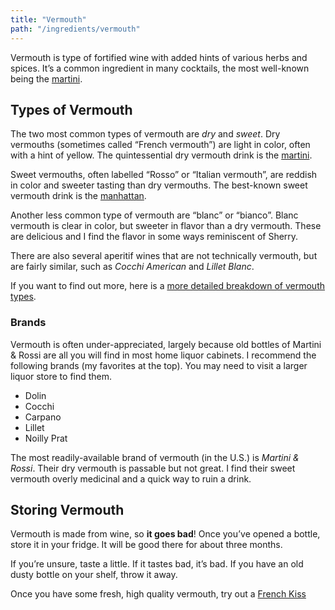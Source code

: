 ```yaml
---
title: "Vermouth"
path: "/ingredients/vermouth"
---
```


Vermouth is type of fortified wine with added hints of various herbs and spices. It’s a common ingredient in many cocktails, the most well-known being the [martini](/drinks/martini).

## Types of Vermouth

The two most common types of vermouth are *dry* and *sweet*. Dry vermouths (sometimes called “French vermouth”) are light in color, often with a hint of yellow. The quintessential dry vermouth drink is the [martini](/drinks/martini).

Sweet vermouths, often labelled “Rosso” or “Italian vermouth”, are reddish in color and sweeter tasting than dry vermouths. The best-known sweet vermouth drink is the [manhattan](/drinks/manhattan).

Another less common type of vermouth are “blanc” or “bianco”. Blanc vermouth is clear in color, but sweeter in flavor than a dry vermouth. These are delicious and I find the flavor in some ways reminiscent of Sherry.

There are also several aperitif wines that are not technically vermouth, but are fairly similar, such as _Cocchi American_ and _Lillet Blanc_.

If you want to find out more, here is a [more detailed breakdown of vermouth types](http://www.vermouth101.com/vermouth-styles.html).

### Brands

Vermouth is often under-appreciated, largely because old bottles of Martini & Rossi are all you will find in most home liquor cabinets. I recommend the following brands (my favorites at the top). You may need to visit a larger liquor store to find them.

* Dolin
* Cocchi
* Carpano
* Lillet
* Noilly Prat

The most readily-available brand of vermouth (in the U.S.) is _Martini & Rossi_. Their dry vermouth is passable but not great. I find their sweet vermouth overly medicinal and a quick way to ruin a drink.

## Storing Vermouth
Vermouth is made from wine, so **it goes bad**! Once you’ve opened a bottle, store it in your fridge. It will be good there for about three months.

If you’re unsure, taste a little. If it tastes bad, it’s bad. If you have an old dusty bottle on your shelf, throw it away.

Once you have some fresh, high quality vermouth, try out a [French Kiss](/drinks/french-kiss)
